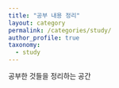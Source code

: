 ```yaml
---
title: "공부 내용 정리"
layout: category
permalink: /categories/study/
author_profile: true
taxonomy:
  - study
---
```

공부한 것들을 정리하는 공간
